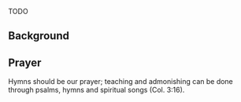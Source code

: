 TODO


## Background



## Prayer

Hymns should be our prayer; teaching and admonishing can be done through psalms, hymns and spiritual songs (Col. 3:16).

